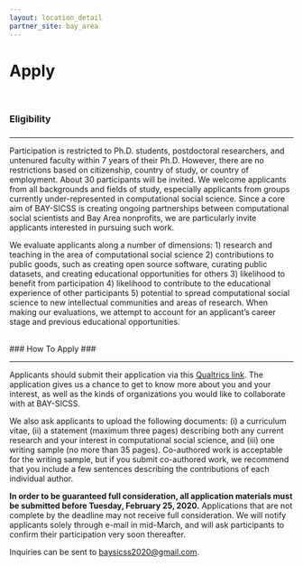 ```yaml
---
layout: location_detail
partner_site: bay_area
---
```


<h1 class="display-4">Apply</h1>
<br />

### Eligibility
### <a name="eligibility"></a>

---

Participation is restricted to Ph.D. students, postdoctoral researchers, and untenured faculty within 7 years of their Ph.D. However, there are no restrictions based on citizenship, country of study, or country of employment.  About 30 participants will be invited. We welcome applicants from all backgrounds and fields of study, especially applicants from groups currently under-represented in computational social science. Since a core aim of BAY-SICSS is creating ongoing partnerships between computational social scientists and Bay Area nonprofits, we are particularly invite applicants interested in pursuing such work.   

We evaluate applicants along a number of dimensions: 1) research and teaching in the area of computational social science 2) contributions to public goods, such as creating open source software, curating public datasets, and creating educational opportunities for others 3) likelihood to benefit from participation 4) likelihood to contribute to the educational experience of other participants 5) potential to spread computational social science to new intellectual communities and areas of research. When making our evaluations, we attempt to account for an applicant’s career stage and previous educational opportunities.

<br />
### How To Apply
### <a name="how_to_apply"></a>

---
Applicants should submit their application via this [Qualtrics link](https://www.youtube.com/watch?v=dQw4w9WgXcQ). The application gives us a chance to get to know more about you and your interest, as well as the kinds of organizations you would like to collaborate with at BAY-SICSS.

We also ask applicants to upload the following documents: (i) a curriculum vitae, (ii) a statement (maximum three pages) describing both any current research and your interest in computational social science, and (iii) one writing sample (no more than 35 pages). Co-authored work is acceptable for the writing sample, but if you submit co-authored work, we recommend that you include a few sentences describing the contributions of each individual author. 

**In order to be guaranteed full consideration, all application materials must be submitted before Tuesday, February 25, 2020.**   Applications that are not complete by the deadline may not receive full consideration. We will notify applicants solely through e-mail in mid-March, and will ask participants to confirm their participation very soon thereafter.

Inquiries can be sent to [baysicss2020@gmail.com](mailto:baysicss2020@gmail.com).

